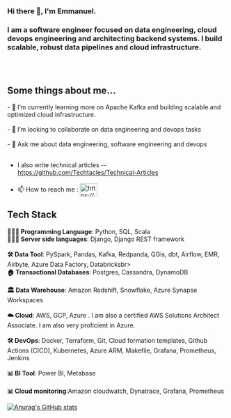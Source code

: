 ### Hi there 👋, I'm Emmanuel.



<h3>I am a software engineer focused on data engineering, cloud devops engineering and architecting backend systems. I build scalable, robust data pipelines and cloud infrastructure.  </h3> <br>
<p align="center">

<!-- <img align="center" alt="coding" src="https://cdn.dribbble.com/users/20368/screenshots/4012238/data_scene.gif"> -->

<img align="center" alt="" src="https://sigmoid-image.s3.amazonaws.com/wp-content/uploads/2022/02/22112809/Build-a-Winning-Data-Pipeline-Architecture-on-the-Cloud-for-CPG-1.gif">
</p>

<h2 >Some things about me...</h2>
- 🌱 I’m currently learning more on Apache Kafka and building scalable and optimized cloud infrastructure.<br><br>
- 👯 I’m looking to collaborate on data engineering and devops tasks <br><br>
- 💬 Ask me about data engineering, software engineering and devops <br><br>

- I also write technical articles -- https://github.com/Techtacles/Technical-Articles<br><br>
- 📫 How to reach me : 
<a href="https://www.linkedin.com/in/offisong-emmanuel-643b96195/" target="blank"><img align="center" src="https://raw.githubusercontent.com/rahuldkjain/github-profile-readme-generator/master/src/images/icons/Social/linked-in-alt.svg" alt="https://www.linkedin.com/in/offisong-emmanuel-643b96195/" height="30" width="40" /></a>
<br></h2>
<h2>Tech Stack</h2>


<p align="left">
 <b>🧑🏾‍💻 Programming Language</b>: Python, SQL, Scala<br>
 <b>🧑🏾‍💻 Server side languages</b>: Django, Django REST framework<br>
<br> <b>🛠 Data Tool</b>: PySpark, Pandas, Kafka, Redpanda, QGis, dbt, Airflow, EMR, Airbyte, Azure Data Factory, Databricksbr>
<br> <b>🏠 Transactional Databases</b>: Postgres, Cassandra, DynamoDB<br>
<br> <b>🏛 Data Warehouse</b>: Amazon  Redshift, Snowflake, Azure Synapse Workspaces<br>
<br> <b>☁️ Cloud</b>: AWS, GCP, Azure . I am also a certified AWS Solutions Architect Associate. I am also very proficient in Azure.<br>
<br> <b>🛠 DevOps</b>: Docker, Terraform, Git, Cloud formation templates, Github Actions (CICD), Kubernetes, Azure ARM, Makefile, Grafana, Prometheus, Jenkins<br>
<br> <b>📊 BI Tool</b>:   Power BI, Metabase<br>
<br> <b>📊 Cloud monitoring</b>:Amazon cloudwatch, Dynatrace, Grafana, Prometheus<br>

</p>

[![Anurag's GitHub stats](https://github-readme-stats.vercel.app/api?username=techtacles)](https://github.com/anuraghazra/github-readme-stats)
